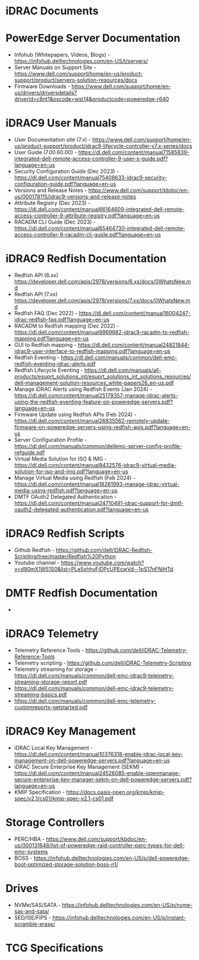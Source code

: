 # iDRAC Documents
# PowerEdge Server Documentation
- Infohub (Whitepapers, Videos, Blogs) - https://infohub.delltechnologies.com/en-US/t/servers/
- Server Manuals on Support Site - https://www.dell.com/support/home/en-us/product-support/product/servers-solution-resources/docs
- Firmware Downloads - https://www.dell.com/support/home/en-us/drivers/driversdetails?driverid=c8nt1&oscode=wst14&productcode=poweredge-r640
 
# iDRAC9 User Manuals
- User Documentation site (7.x) - https://www.dell.com/support/home/en-us/product-support/product/idrac9-lifecycle-controller-v7.x-series/docs
- User Guide (7.00.60.00) - https://dl.dell.com/content/manual71585839-integrated-dell-remote-access-controller-9-user-s-guide.pdf?language=en-us
- Security Configuration Guide (Dec 2023) - https://dl.dell.com/content/manual75408633-idrac9-security-configuration-guide.pdf?language=en-us
- Versions and Release Notes - https://www.dell.com/support/kbdoc/en-us/000178115/idrac9-versions-and-release-notes
- Attribute Registry (Dec 2023) - https://dl.dell.com/content/manual66164609-integrated-dell-remote-access-controller-9-attribute-registry.pdf?language=en-us
- RACADM CLI Guide (Dec 2023) - https://dl.dell.com/content/manual65464730-integrated-dell-remote-access-controller-9-racadm-cli-guide.pdf?language=en-us

# iDRAC9 Redfish Documentation
- Redfish API (6.xx) https://developer.dell.com/apis/2978/versions/6.xx/docs/0WhatsNew.md
- Redfish API (7.xx) https://developer.dell.com/apis/2978/versions/7.xx/docs/0WhatsNew.md
- Redfish FAQ (Dec 2022) - https://dl.dell.com/content/manual16004247-idrac-redfish-faq.pdf?language=en-us
- RACADM to Redfish mapping (Dec 2022) - https://dl.dell.com/content/manual9969682-idrac9-racadm-to-redfish-mapping.pdf?language=en-us
- GUI to Redfish mapping - https://dl.dell.com/content/manual24821844-idrac9-user-interface-to-redfish-mapping.pdf?language=en-us
- Redfish Eventing - https://dl.dell.com/manuals/common/dell-emc-redfish-eventing-idrac-alerts.pdf
- Redfish Lifecycle Eventing - https://dl.dell.com/manuals/all-products/esuprt_solutions_int/esuprt_solutions_int_solutions_resources/dell-management-solution-resources_white-papers26_en-us.pdf
- Manage iDRAC Alerts using Redfish Events (Jan 2024) - https://dl.dell.com/content/manual25179357-manage-idrac-alerts-using-the-redfish-eventing-feature-on-poweredge-servers.pdf?language=en-us
- Firmware Update using Redfish APIs (Feb 2024) - https://dl.dell.com/content/manual26835562-remotely-update-firmware-on-poweredge-servers-using-redfish-apis.pdf?language=en-us
- Server Configuration Profile - https://dl.dell.com/manuals/common/dellemc-server-config-profile-refguide.pdf
- Virtual Media Solution for ISO & IMG - https://dl.dell.com/content/manual8432576-idrac9-virtual-media-solution-for-iso-and-img.pdf?language=en-us
- Manage Virtual Media using Redfish (Feb 2024) - https://dl.dell.com/content/manual18261993-manage-idrac-virtual-media-using-redfish.pdf?language=en-us
-  DMTF OAuth2 Delegated Authentication - https://dl.dell.com/content/manual24710491-idrac-support-for-dmtf-oauth2-delegated-authentication.pdf?language=en-us

# iDRAC9 Redfish Scripts
- Github Redfish - https://github.com/dell/iDRAC-Redfish-Scripting/tree/master/Redfish%20Python
- Youtube channel - https://www.youtube.com/watch?v=d90mX1W51S0&list=PLe5xhhyFjDPcUPEcwVd--1pS17nFNiHTd

# DMTF Redfish Documentation
- 

# iDRAC9 Telemetry
- Telemetry Reference Tools - https://github.com/dell/iDRAC-Telemetry-Reference-Tools
- Telemetry scripting - https://github.com/dell/iDRAC-Telemetry-Scripting
- Telemetry streaming for storage - https://dl.dell.com/manuals/common/dell-emc-idrac9-telemetry-streaming-storage-report.pdf
- https://dl.dell.com/manuals/common/dell-emc-idrac9-telemetry-streaming-basics.pdf
- https://dl.dell.com/manuals/common/dell-emc-telemetry-customreports-getstarted.pdf

# iDRAC9 Key Management
- iDRAC Local Key Management - https://dl.dell.com/content/manual10376318-enable-idrac-local-key-management-on-dell-poweredge-servers.pdf?language=en-us
- iDRAC Secure Enterprise Key Management (SEKM) - https://dl.dell.com/content/manual24526085-enable-openmanage-secure-enterprise-key-manager-sekm-on-dell-poweredge-servers.pdf?language=en-us
- KMIP Specification - https://docs.oasis-open.org/kmip/kmip-spec/v2.1/cs01/kmip-spec-v2.1-cs01.pdf

# Storage Controllers 
- PERC/HBA - https://www.dell.com/support/kbdoc/en-us/000131648/list-of-poweredge-raid-controller-perc-types-for-dell-emc-systems
- BOSS - https://infohub.delltechnologies.com/en-US/p/dell-poweredge-boot-optimized-storage-solution-boss-n1/

# Drives
- NVMe/SAS/SATA - https://infohub.delltechnologies.com/en-US/p/nvme-sas-and-sata/
- SED/ISE/FIPS - https://infohub.delltechnologies.com/en-US/p/instant-scramble-erase/

# TCG Specifications

